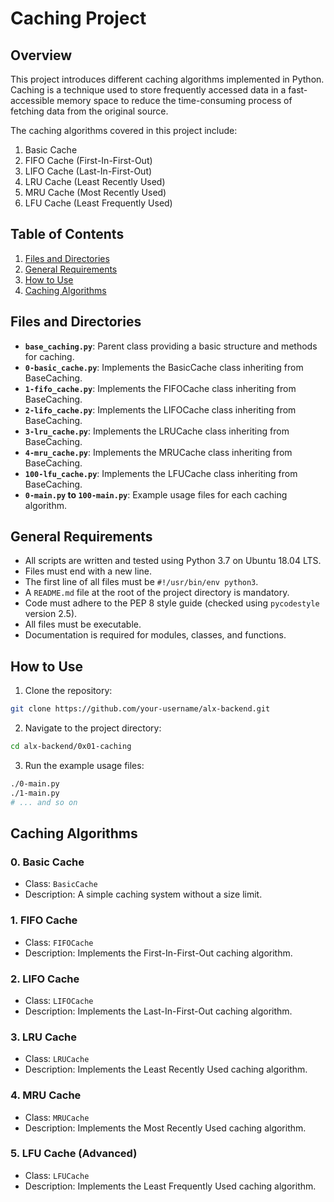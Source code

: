 
# Caching Project

## Overview

This project introduces different caching algorithms implemented in Python. Caching is a technique used to store frequently accessed data in a fast-accessible memory space to reduce the time-consuming process of fetching data from the original source.

The caching algorithms covered in this project include:

1. Basic Cache
2. FIFO Cache (First-In-First-Out)
3. LIFO Cache (Last-In-First-Out)
4. LRU Cache (Least Recently Used)
5. MRU Cache (Most Recently Used)
6. LFU Cache (Least Frequently Used)

## Table of Contents

1. [Files and Directories](#files-and-directories)
2. [General Requirements](#general-requirements)
3. [How to Use](#how-to-use)
4. [Caching Algorithms](#caching-algorithms)

## Files and Directories

- **`base_caching.py`**: Parent class providing a basic structure and methods for caching.
- **`0-basic_cache.py`**: Implements the BasicCache class inheriting from BaseCaching.
- **`1-fifo_cache.py`**: Implements the FIFOCache class inheriting from BaseCaching.
- **`2-lifo_cache.py`**: Implements the LIFOCache class inheriting from BaseCaching.
- **`3-lru_cache.py`**: Implements the LRUCache class inheriting from BaseCaching.
- **`4-mru_cache.py`**: Implements the MRUCache class inheriting from BaseCaching.
- **`100-lfu_cache.py`**: Implements the LFUCache class inheriting from BaseCaching.
- **`0-main.py` to `100-main.py`**: Example usage files for each caching algorithm.

## General Requirements

- All scripts are written and tested using Python 3.7 on Ubuntu 18.04 LTS.
- Files must end with a new line.
- The first line of all files must be `#!/usr/bin/env python3`.
- A `README.md` file at the root of the project directory is mandatory.
- Code must adhere to the PEP 8 style guide (checked using `pycodestyle` version 2.5).
- All files must be executable.
- Documentation is required for modules, classes, and functions.

## How to Use

1. Clone the repository:

```bash
git clone https://github.com/your-username/alx-backend.git
```

2. Navigate to the project directory:

```bash
cd alx-backend/0x01-caching
```

3. Run the example usage files:

```bash
./0-main.py
./1-main.py
# ... and so on
```

## Caching Algorithms

### 0. Basic Cache

- Class: `BasicCache`
- Description: A simple caching system without a size limit.

### 1. FIFO Cache

- Class: `FIFOCache`
- Description: Implements the First-In-First-Out caching algorithm.

### 2. LIFO Cache

- Class: `LIFOCache`
- Description: Implements the Last-In-First-Out caching algorithm.

### 3. LRU Cache

- Class: `LRUCache`
- Description: Implements the Least Recently Used caching algorithm.

### 4. MRU Cache

- Class: `MRUCache`
- Description: Implements the Most Recently Used caching algorithm.

### 5. LFU Cache (Advanced)

- Class: `LFUCache`
- Description: Implements the Least Frequently Used caching algorithm.
